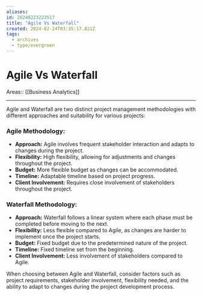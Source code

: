 ```yaml
---
aliases: 
id: 20240223223517
title: "Agile Vs Waterfall"
created: 2024-02-24T03:35:17.821Z
tags:
  - archives
  - type/evergreen
---
```

# Agile Vs Waterfall

Areas:: [[Business Analytics]]

---

Agile and Waterfall are two distinct project management methodologies with different approaches and suitability for various projects:

### Agile Methodology:
- **Approach:** Agile involves frequent stakeholder interaction and adapts to changes during the project.
- **Flexibility:** High flexibility, allowing for adjustments and changes throughout the project.
- **Budget:** More flexible budget as changes can be accommodated.
- **Timeline:** Adaptable timeline based on project progress.
- **Client Involvement:** Requires close involvement of stakeholders throughout the project.

### Waterfall Methodology:
- **Approach:** Waterfall follows a linear system where each phase must be completed before moving to the next.
- **Flexibility:** Less flexible compared to Agile, as changes are harder to implement once the project starts.
- **Budget:** Fixed budget due to the predetermined nature of the project.
- **Timeline:** Fixed timeline set from the beginning.
- **Client Involvement:** Less involvement of stakeholders compared to Agile.

When choosing between Agile and Waterfall, consider factors such as project requirements, stakeholder involvement, flexibility needed, and the ability to adapt to changes during the project development process.